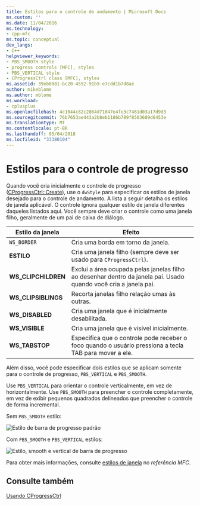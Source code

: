 ```yaml
---
title: Estilos para o controle de andamento | Microsoft Docs
ms.custom: ''
ms.date: 11/04/2016
ms.technology:
- cpp-mfc
ms.topic: conceptual
dev_langs:
- C++
helpviewer_keywords:
- PBS_SMOOTH style
- progress controls [MFC], styles
- PBS_VERTICAL style
- CProgressCtrl class [MFC], styles
ms.assetid: 39eb8081-bc20-4552-91b9-e7cdd1b7d8ae
author: mikeblome
ms.author: mblome
ms.workload:
- cplusplus
ms.openlocfilehash: 4c1044c82c2864d71047e4fe3c7461d03a17d9d3
ms.sourcegitcommit: 76b7653ae443a2b8eb1186b789f8503609d6453e
ms.translationtype: MT
ms.contentlocale: pt-BR
ms.lasthandoff: 05/04/2018
ms.locfileid: "33380104"
---
```

# <a name="styles-for-the-progress-control"></a>Estilos para o controle de progresso
Quando você cria inicialmente o controle de progresso ([CProgressCtrl::Create](../mfc/reference/cprogressctrl-class.md#create)), use o `dwStyle` para especificar os estilos de janela desejado para o controle de andamento. A lista a seguir detalha os estilos de janela aplicável. O controle ignora qualquer estilo de janela diferentes daqueles listados aqui. Você sempre deve criar o controle como uma janela filho, geralmente de um pai de caixa de diálogo.  
  
|Estilo da janela|Efeito|  
|------------------|------------|  
|`WS_BORDER`|Cria uma borda em torno da janela.|  
|**ESTILO**|Cria uma janela filho (sempre deve ser usado para `CProgressCtrl`).|  
|**WS_CLIPCHILDREN**|Exclui a área ocupada pelas janelas filho ao desenhar dentro da janela pai. Usado quando você cria a janela pai.|  
|**WS_CLIPSIBLINGS**|Recorta janelas filho relação umas às outras.|  
|**WS_DISABLED**|Cria uma janela que é inicialmente desabilitada.|  
|**WS_VISIBLE**|Cria uma janela que é visível inicialmente.|  
|**WS_TABSTOP**|Especifica que o controle pode receber o foco quando o usuário pressiona a tecla TAB para mover a ele.|  
  
 Além disso, você pode especificar dois estilos que se aplicam somente para o controle de progresso, `PBS_VERTICAL` e `PBS_SMOOTH`.  
  
 Use `PBS_VERTICAL` para orientar o controle verticalmente, em vez de horizontalmente. Use `PBS_SMOOTH` para preencher o controle completamente, em vez de exibir pequenos quadrados delineados que preencher o controle de forma incremental.  
  
 Sem `PBS_SMOOTH` estilo:  
  
 ![Estilo de barra de progresso padrão](../mfc/media/vc4ruw1.gif "vc4ruw1")  
  
 Com `PBS_SMOOTH` e `PBS_VERTICAL` estilos:  
  
 ![Estilo, smooth e vertical de barra de progresso](../mfc/media/vc4ruw2.gif "vc4ruw2")  
  
 Para obter mais informações, consulte [estilos de janela](../mfc/reference/styles-used-by-mfc.md#frame-window-styles-mfc) no *referência MFC*.  
  
## <a name="see-also"></a>Consulte também  
 [Usando CProgressCtrl](../mfc/using-cprogressctrl.md)

